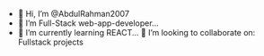 - 👋 Hi, I’m @AbdulRahman2007
- 👀 I’m Full-Stack web-app-developer...
- 🌱 I’m currently learning REACT...
👯 I’m looking to collaborate on:
Fullstack projects

<!---
AbdulRahman2007/AbdulRahman2007 is a ✨ special ✨ repository because its `README.md` (this file) appears on your GitHub profile.
You can click the Preview link to take a look at your changes.
--->
